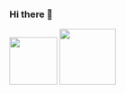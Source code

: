 ### Hi there 👋
<p float="left">
<img src="https://cdn1.vectorstock.com/i/thumb-large/46/60/adorable-beige-pug-puppie-with-branch-humor-print-vector-25914660.jpg" width="85px" height="85px"/>
<img src="https://cdn2.vectorstock.com/i/thumb-large/60/66/hand-drawing-a-beautiful-french-bulldog-dog-on-vector-25706066.jpg" width="100px" height="100px" >
  </p>
<!--
**avivsab/avivsab** is a ✨ _special_ ✨ repository because its `README.md` (this file) appears on your GitHub profile.

Here are some ideas to get you started:

- 🔭 I’m currently working on ...
- 🌱 I’m currently learning ...
- 👯 I’m looking to collaborate on ...
- 🤔 I’m looking for help with ...
- 💬 Ask me about ...
- 📫 How to reach me: ...
- 😄 Pronouns: ...
- ⚡ Fun fact: ...
-->
